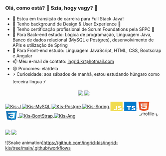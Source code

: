 ### Olá, como está? 👋 Szia, hogy vagy? 👋


- 🔭 Estou em transição de carreira para Full Stack Java!
- 🔭 Tenho background de Design & User Experience 💜
- 🔭 Tenho certificação profissional de Scrum Foundations pela SFPC 💜
- 🌱 Para Back-end estudo: Lógica de programação, Linguagem Java, Banco de dados relacional (MySQL e Postgres), desenvolvimento de APIs e utilização de Spring
- 🌱 Para Front-end estudo: Linguagem JavaScript, HTML, CSS, Bootscrap e Angular
- 📫 Meu e-mail de contato: ingrid.kr@hotmail.com 
- 😄 Pronomes: ela/dela
- ⚡ Curiosidade: aos sábados de manhã, estou estudando húngaro como terceira língua ⚡<br>

<div align="center">
  <a href="https://github.com/ingrid-kis">
  <img height="180em" src="https://github-readme-stats.vercel.app/api?username=ingrid-kis&show_icons=true&theme=dracula&include_all_commits=true&count_private=true"/>
  <img height="180em" src="https://github-readme-stats.vercel.app/api/top-langs/?username=ingrid-kis&layout=compact&langs_count=7&theme=dracula"/>
</div>
  
 <div style="display: inline_block"><br>
   <img align="center" alt="Kis-J" height="30" width="40"
src="https://cdn.jsdelivr.net/gh/devicons/devicon/icons/java/java-original.svg">
   <img align="center" alt="Kis-MySQL" height="30" width="40"
  src="https://cdn.jsdelivr.net/gh/devicons/devicon/icons/mysql/mysql-original.svg">      
    <img align="center" alt="Kis-Postgre" height="30" width="40"  
src="https://cdn.jsdelivr.net/gh/devicons/devicon/icons/postgresql/postgresql-original.svg">    
     <img align="center" alt="Kis-Spring" height="30" width="40"    
src="https://cdn.jsdelivr.net/gh/devicons/devicon/icons/spring/spring-original.svg">
  <img align="center" alt="Kis-Js" height="30" width="40" src="https://raw.githubusercontent.com/devicons/devicon/master/icons/javascript/javascript-plain.svg">
  <img align="center" alt="Kis-Ts" height="30" width="40" src="https://raw.githubusercontent.com/devicons/devicon/master/icons/typescript/typescript-plain.svg">
  <img align="center" alt="Kis-HTML" height="30" width="40" src="https://raw.githubusercontent.com/devicons/devicon/master/icons/html5/html5-original.svg">
  <img align="center" alt="Kis-CSS" height="30" width="40" src="https://raw.githubusercontent.com/devicons/devicon/master/icons/css3/css3-original.svg">
  <img align="center" alt="Kis-BootStrap" height="30" width="40" 
src="https://cdn.jsdelivr.net/gh/devicons/devicon/icons/bootstrap/bootstrap-plain.svg">
   <img align="center" alt="Kis-Ang" height="30" width="40"
src="https://cdn.jsdelivr.net/gh/devicons/devicon/icons/angularjs/angularjs-original.svg">
   <img align="right" alt="Profile-pic" height="150" style="border-radius:50px;" src="https://i.imgur.com/cs47MFt.png">
</div>
                
##     
  
  <div>
    <a href="https://www.linkedin.com/in/ingrid-kis/" target="_blank"><img src="https://img.shields.io/badge/LinkedIn-0077B5?style=for-the-badge&logo=linkedin&logoColor=white" target="_blank"></a>
    <a href="mailto:ingrid.kis93@gmail.com" target="_blank"><img src="https://img.shields.io/badge/-Gmail-%23333?style=for-the-badge&logo=gmail&logoColor=white" target="_blank"></a>
    
 ![Snake animation]https://github.com/ingrid-kis/ingrid-kis/tree/main/.github/workflows
  </div>
